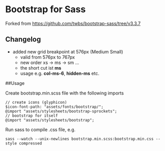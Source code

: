 # Bootstrap for Sass

Forked from https://github.com/twbs/bootstrap-sass/tree/v3.3.7

## Changelog

- added new grid breakpoint at 576px (Medium Small)
	- valid from 576px to 767px
	- new order xs -> ms -> sm ...
	- the short cut ist **ms**
	- usage e.g. **col-ms-6**, **hidden-ms** etc.

##Usage

Create bootstrap.min.scss file with the following imports
``` 
// create icons (glyphicon)
$icon-font-path: "assets/fonts/bootstrap/";
@import "assets/stylesheets/bootstrap-sprockets";
// bootstrap for itself
@import "assets/stylesheets/bootstrap";
```
Run sass to compile .css file, e.g.
```
sass --watch --unix-newlines bootstrap.min.scss:bootstrap.min.css --style compressed
```